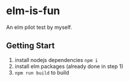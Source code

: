 # elm-is-fun

An elm pilot test by myself.

## Getting Start

1. install nodejs dependencies `npm i`
2. install elm packages (already done in step 1)
3. `npm run build` to build
